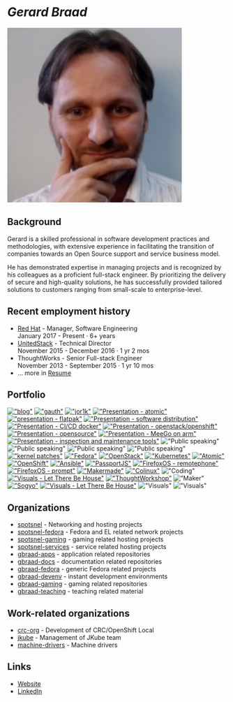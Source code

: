 # _**Gerard Braad**_


![header][assets header]


## Background

  Gerard is a skilled professional in software development practices and methodologies,
  with extensive experience in facilitating the transition of companies towards an Open
  Source support and service business model.
  
  He has demonstrated expertise in managing projects and is recognized by his colleagues
  as a proficient full-stack engineer. By prioritizing the delivery of secure and
  high-quality solutions, he has successfully provided tailored solutions to customers
  ranging from small-scale to enterprise-level.


## Recent employment history
  * [Red Hat][link redhat] - Manager, Software Engineering  
    January 2017 - Present · 6+ years
  * [UnitedStack][link ustack] - Technical Director  
    November 2015 - December 2016 · 1 yr 2 mos
  * ThoughtWorks - Senior Full-stack Engineer  
    November 2013 - September 2015 · 1 yr 10 mos
  * ... more in [Resume][link resume]


## Portfolio

[!["blog"](https://cdn.gbraad.nl/images/portfolio/blog-icon-small.png)](https://gbraad.nl/blog)
[!["gauth"](https://cdn.gbraad.nl/images/portfolio/apps1-small.png)](https://gauth.apps.gbraad.nl)
[!["jor1k"](https://cdn.gbraad.nl/images/portfolio/apps2-small.jpg)](https://s-macke.github.io/jor1k/demos/main.html)
[!["Presentation - atomic"](https://cdn.gbraad.nl/images/portfolio/slides7-small.png)](https://gbraad.nl/blog/presentation-atomic-fudcon-phnom-penh.html)
[!["presentation - flatpak"](https://cdn.gbraad.nl/images/portfolio/flatpak-small.png)](https://gbraad.nl/blog/flatpak-the-road-to-cicd-for-desktop-applications.html)
[!["Presentation - software distribution"](https://cdn.gbraad.nl/images/portfolio/software-distribution-small.png)](https://gbraad.nl/blog/software-distribution-for-a-new-era.html)
[!["Presentation - CI/CD docker"](https://cdn.gbraad.nl/images/portfolio/slides1-small.jpg)](https://speakerdeck.com/gbraad/cd-using-docker-to-achieve-consistent-development-and-deployment)
[!["Presentation - openstack/openshift"](https://cdn.gbraad.nl/images/portfolio/slides2-small.jpg)](https://speakerdeck.com/gbraad/f19-slidedeck-openstack-h-h-h-hhift-what-the)
[!["Presentation - opensource"](https://cdn.gbraad.nl/images/portfolio/slides3-small.jpg)](https://speakerdeck.com/gbraad/oss)
[!["Presentation - MeeGo on arm"](https://cdn.gbraad.nl/images/portfolio/slides4-small.jpg)](https://speakerdeck.com/gbraad/meego-on-arm)
[!["Presentation - inspection and maintenance tools"](https://cdn.gbraad.nl/images/portfolio/docs2-small.jpg)](https://gbraad.gitlab.io/tools-training/#/inspection-and-maintenance-tools)
!["Public speaking"](https://cdn.gbraad.nl/images/portfolio/public1-small.jpg)
!["Public speaking"](https://cdn.gbraad.nl/images/portfolio/public2-small.jpg)
!["Public speaking"](https://cdn.gbraad.nl/images/portfolio/public3-small.jpg)
!["Public speaking"](https://cdn.gbraad.nl/images/portfolio/public4-small.jpg)
[!["kernel patches"](https://cdn.gbraad.nl/images/portfolio/linux-tux-small.png)](https://patchwork.kernel.org/patch/1062542/)
[!["Fedora"](https://cdn.gbraad.nl/images/portfolio/project1-small.jpg)](https://fedoraproject.org/wiki/User:Gbraad)
[!["OpenStack"](https://cdn.gbraad.nl/images/portfolio/project2-small.jpg)](https://www.openstack.org/community/members/profile/49804)
[!["Kubernetes"](https://cdn.gbraad.nl/images/portfolio/kubernetes-small.jpg)](https://gbraad.nl/blog/tag/kubernetes.html)
[!["Atomic"](https://cdn.gbraad.nl/images/portfolio/atomic-logo-small.png)](https://gbraad.nl/blog/tag/atomic.html)
[!["OpenShift"](https://cdn.gbraad.nl/images/portfolio/openshift-small.png)](https://gbraad.nl/blog/tag/openshift.html)
[!["Ansible"](https://cdn.gbraad.nl/images/portfolio/ansible-small.png)](https://galaxy.ansible.com/gbraad/)
[!["PassportJS"](https://cdn.gbraad.nl/images/portfolio/passportjs-small.png)](https://github.com/gbraad/passport-saml-example)
[!["FirefoxOS - remotephone"](https://cdn.gbraad.nl/images/portfolio/remotephone-small.jpg)](https://github.com/gbraad/fxos-remotephone)
[!["FirefoxOS - prompt"](https://cdn.gbraad.nl/images/portfolio/prompt-small.jpg)](https://github.com/gbraad/FxOS-Prompt)
[!["Makermade"](https://cdn.gbraad.nl/images/portfolio/makermade-small.jpg)](https://github.com/makermade/)
[!["Colinux"](https://cdn.gbraad.nl/images/portfolio/coding2-small.jpg)](https://github.com/gbraad/colinux-images)
!["Coding"](https://cdn.gbraad.nl/images/portfolio/coding1-small.jpg)
[!["Visuals - Let There Be House"](https://cdn.gbraad.nl/images/portfolio/events1-small.jpg)](https://lettherebehouse.com)
[!["ThoughtWorkshop"](https://cdn.gbraad.nl/images/portfolio/bluetooth-small.jpg)](https://github.com/ThoughtWorkshop)
!["Maker"](https://cdn.gbraad.nl/images/portfolio/making1-small.jpg)
[!["Sogyo"](https://cdn.gbraad.nl/images/portfolio/visuals1-small.jpg)](https://sogyo.nl)
[!["Visuals - Let There Be House"](https://cdn.gbraad.nl/images/portfolio/visuals2-small.jpg)](https://lettherebehouse.com/)
!["Visuals"](https://cdn.gbraad.nl/images/portfolio/visuals3-small.jpg)
!["Visuals"](https://cdn.gbraad.nl/images/portfolio/visuals4-small.jpg)


## Organizations
  * [spotsnel][link spotsnel] - Networking and hosting projects
  * [spotsnel-fedora][link ssfedora] - Fedora and EL related network projects
  * [spotsnel-gaming][link ssgaming] - gaming related hosting projects
  * [spotsnel-services][link ssservices] - service related hosting projects
  * [gbraad-apps][link apps] - application related repositories
  * [gbraad-docs][link docs] - documentation related repositories
  * [gbraad-fedora][link fedora] - generic Fedora related projects
  * [gbraad-devenv][link devenv] - instant development environments
  * [gbraad-gaming][link gaming] - gaming related repositories
  * [gbraad-teaching][link teaching] - teaching related material


## Work-related organizations
  * [crc-org][link crcorg] - Development of CRC/OpenShift Local
  * [jkube][link jkube] - Management of JKube team
  * [machine-drivers][link mcndrv] - Machine drivers


## Links 
  * [Website][personal website]
  * [LinkedIn][linkedin profile]


[personal photo]: https://avatars.githubusercontent.com/u/128299119?s=200&v=4 "Profile photo"
[assets header]: https://github.com/gbraad/gbraad/raw/master/assets/header.svg "Profile header"
[personal website]: http://gbraad.nl "Personal website"
[linkedin profile]: http://linkedin.com/in/gbraad/ "LinkedIn"
[link resume]: https://github.com/gbraad/resume/blob/master/resume.md#employment-history "Resume"
[link ustack]: https://github.com/gbraad-unitedstack "gbraad @ UnitedStack"
[link redhat]: https://github.com/gbraad-redhat "gbraad @ Red Hat"
[link fedora]: https://github.com/gbraad-fedora "gbraad @ fedora"
[link gaming]: https://github.com/gbraad-gaming "Gaming related"
[link apps]: https://github.com/gbraad-apps "Applications"
[link docs]: https://github.com/gbraad-docs "Documentation"
[link teaching]: https://github.com/gbraad-teaching "Teaching material"
[link devenv]: https://github.com/gbraad-devenv "Developer environments"
[link crcorg]: https://github.com/crc-org "CRC / OpenShift Local"
[link jkube]: https://github.com/jkubeio "JKube"
[link spotsnel]: https://github.com/spotsnel "SpotSnel"
[link ssfedora]: https://github.com/spotsnel-fedora "spotsnel @ Fedora"
[link ssgaming]: https://github.com/spotsnel-gaming "SpotSnel gaming"
[link ssservices]: https://github.com/spotsnel-services "SpotSnel services"
[link mcndrv]: https://github.com/machine-drivers "Machine drivers"
